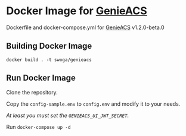 # Docker Image for [GenieACS](https://github.com/genieacs/genieacs)
Dockerfile and docker-compose.yml for [GenieACS](https://github.com/genieacs/genieacs) v1.2.0-beta.0

## Building Docker Image
`docker build . -t swoga/genieacs`
  
## Run Docker Image
Clone the repository.

Copy the `config-sample.env` to `config.env` and modify it to your needs.

_At least you must set the `GENIEACS_UI_JWT_SECRET`._

Run `docker-compose up -d`
